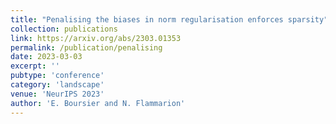 ```yaml
---
title: "Penalising the biases in norm regularisation enforces sparsity"
collection: publications
link: https://arxiv.org/abs/2303.01353
permalink: /publication/penalising
date: 2023-03-03
excerpt: ''
pubtype: 'conference'
category: 'landscape'
venue: 'NeurIPS 2023'
author: 'E. Boursier and N. Flammarion'
---
```

